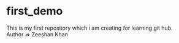 # first_demo
This is my first repository which i am creating for learning git hub.
<br>
Author => Zeeshan Khan 
